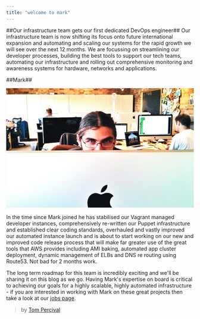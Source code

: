 ```yaml
---
title: "welcome to mark"
---
```


##Our infrastructure team gets our first dedicated DevOps engineer##
Our infrastructure team is now shifting its focus onto future international expansion and automating and scaling our systems for the rapid growth we will see over the next 12 months.  We are focussing on streamlining our developer processes, building the best tools to support our tech teams, automating our infrastructure and rolling out comprehensive monitoring and awareness systems for hardware, networks and applications.

##Mark##

![Mark](/content/images/2014/Apr/photo-mark.jpg)

In the time since Mark joined he has stabilised our Vagrant managed developer instances, comprehensively re-written our Puppet infrastructure and established clear coding standards, overhauled and vastly improved our automated instance launch and is about to start working on our new and improved code release process that will make far greater use of the great tools that AWS provides including AMI baking, automated app cluster deployment, dynamic management of ELBs and DNS re routing using Route53. Not bad for 2 months work.

The long term roadmap for this team is incredibly exciting and we'll be sharing it on this blog as we go.  Having Mark's expertise on board is critical to achieving our goals for a highly scalable, highly automated infrastructure - if you are interested in working with Mark on these great projects then take a look at our [jobs page](http://graze.com/uk/jobs/tech).

> by [Tom Percival](https://github.com/tompercival)